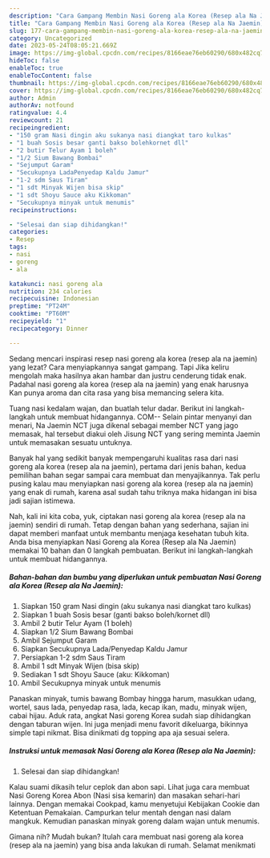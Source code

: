 ```yaml
---
description: "Cara Gampang Membin Nasi Goreng ala Korea (Resep ala Na Jaemin) yang Lezat Sekali"
title: "Cara Gampang Membin Nasi Goreng ala Korea (Resep ala Na Jaemin) yang Lezat Sekali"
slug: 177-cara-gampang-membin-nasi-goreng-ala-korea-resep-ala-na-jaemin-yang-lezat-sekali
category: Uncategorized
date: 2023-05-24T08:05:21.669Z
image: https://img-global.cpcdn.com/recipes/8166eae76eb60290/680x482cq70/nasi-goreng-ala-korea-resep-ala-na-jaemin-foto-resep-utama.jpg
hideToc: false
enableToc: true
enableTocContent: false
thumbnail: https://img-global.cpcdn.com/recipes/8166eae76eb60290/680x482cq70/nasi-goreng-ala-korea-resep-ala-na-jaemin-foto-resep-utama.jpg
cover: https://img-global.cpcdn.com/recipes/8166eae76eb60290/680x482cq70/nasi-goreng-ala-korea-resep-ala-na-jaemin-foto-resep-utama.jpg
author: Admin
authorAv: notfound
ratingvalue: 4.4
reviewcount: 21
recipeingredient:
- "150 gram Nasi dingin aku sukanya nasi diangkat taro kulkas"
- "1 buah Sosis besar ganti bakso bolehkornet dll"
- "2 butir Telur Ayam 1 boleh"
- "1/2 Sium Bawang Bombai"
- "Sejumput Garam"
- "Secukupnya LadaPenyedap Kaldu Jamur"
- "1-2 sdm Saus Tiram"
- "1 sdt Minyak Wijen bisa skip"
- "1 sdt Shoyu Sauce aku Kikkoman"
- "Secukupnya minyak untuk menumis"
recipeinstructions:

- "Selesai dan siap dihidangkan!"
categories:
- Resep
tags:
- nasi
- goreng
- ala

katakunci: nasi goreng ala 
nutrition: 234 calories
recipecuisine: Indonesian
preptime: "PT24M"
cooktime: "PT60M"
recipeyield: "1"
recipecategory: Dinner

---
```



Sedang mencari inspirasi resep nasi goreng ala korea (resep ala na jaemin) yang lezat? Cara menyiapkannya sangat gampang. Tapi Jika keliru mengolah maka hasilnya akan hambar dan justru cenderung tidak enak. Padahal nasi goreng ala korea (resep ala na jaemin) yang enak harusnya Kan punya aroma dan cita rasa yang bisa memancing selera kita.


Tuang nasi kedalam wajan, dan buatlah telur dadar. Berikut ini langkah-langkah untuk membuat hidangannya. COM-- Selain pintar menyanyi dan menari, Na Jaemin NCT juga dikenal sebagai member NCT yang jago memasak, hal tersebut diakui oleh Jisung NCT yang sering meminta Jaemin untuk memasakan sesuatu untuknya.

Banyak hal yang sedikit banyak mempengaruhi kualitas rasa dari nasi goreng ala korea (resep ala na jaemin), pertama dari jenis bahan, kedua pemilihan bahan segar sampai cara membuat dan menyajikannya. Tak perlu pusing kalau mau menyiapkan nasi goreng ala korea (resep ala na jaemin) yang enak di rumah, karena asal sudah tahu triknya maka hidangan ini bisa jadi sajian istimewa.


Nah, kali ini kita coba, yuk, ciptakan nasi goreng ala korea (resep ala na jaemin) sendiri di rumah. Tetap dengan bahan yang sederhana, sajian ini dapat memberi manfaat untuk membantu menjaga kesehatan tubuh kita. Anda bisa menyiapkan Nasi Goreng ala Korea (Resep ala Na Jaemin) memakai 10 bahan dan 0 langkah pembuatan. Berikut ini langkah-langkah untuk membuat hidangannya.

<!--inarticleads1-->

##### Bahan-bahan dan bumbu yang diperlukan untuk pembuatan Nasi Goreng ala Korea (Resep ala Na Jaemin):

1. Siapkan 150 gram Nasi dingin (aku sukanya nasi diangkat taro kulkas)
1. Siapkan 1 buah Sosis besar (ganti bakso boleh/kornet dll)
1. Ambil 2 butir Telur Ayam (1 boleh)
1. Siapkan 1/2 Sium Bawang Bombai
1. Ambil Sejumput Garam
1. Siapkan Secukupnya Lada/Penyedap Kaldu Jamur
1. Persiapkan 1-2 sdm Saus Tiram
1. Ambil 1 sdt Minyak Wijen (bisa skip)
1. Sediakan 1 sdt Shoyu Sauce (aku: Kikkoman)
1. Ambil Secukupnya minyak untuk menumis


Panaskan minyak, tumis bawang Bombay hingga harum, masukkan udang, wortel, saus lada, penyedap rasa, lada, kecap ikan, madu, minyak wijen, cabai hijau. Aduk rata, angkat Nasi goreng Korea sudah siap dihidangkan dengan taburan wijen. Ini juga menjadi menu favorit dikeluarga, bikinnya simple tapi nikmat. Bisa dinikmati dg topping apa aja sesuai selera. 

<!--inarticleads2-->

##### Instruksi untuk memasak Nasi Goreng ala Korea (Resep ala Na Jaemin):


1. Selesai dan siap dihidangkan!

Kalau suami dikasih telur ceplok dan abon sapi. Lihat juga cara membuat Nasi Goreng Korea Abon (Nasi sisa kemarin) dan masakan sehari-hari lainnya. Dengan memakai Cookpad, kamu menyetujui Kebijakan Cookie dan Ketentuan Pemakaian. Campurkan telur mentah dengan nasi dalam mangkuk. Kemudian panaskan minyak goreng dalam wajan untuk menumis. 

Gimana nih? Mudah bukan? Itulah cara membuat nasi goreng ala korea (resep ala na jaemin) yang bisa anda lakukan di rumah. Selamat menikmati
